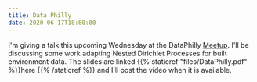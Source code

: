 ```yaml
---
title: Data Philly
date: 2020-06-17T18:00:00
---
```


 I'm giving a talk this upcoming Wednesday at the DataPhilly [Meetup](https://www.meetup.com/DataPhilly/events/270919143/?rv=ea1_v2&_xtd=gatlbWFpbF9jbGlja9oAJGEyYTNlM2FjLTBkNWYtNDVjMi04NzRmLWRiZDlhOTlhYWY2YQ).
 I'll be discussing some work adapting Nested Dirichlet Processes for built environment data. The slides are linked {{% staticref "files/DataPhilly.pdf" %}}here {{% /staticref %}} and I'll post the video when it is available. 
